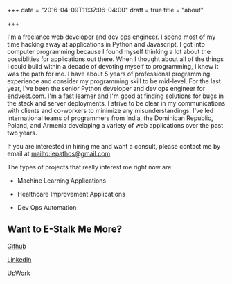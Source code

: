 +++
date = "2016-04-09T11:37:06-04:00"
draft = true
title = "about"

+++

I'm a freelance web developer and dev ops engineer.  I spend most of my time hacking away at applications in Python and Javascript.  I got into computer programming because I found myself thinking a lot about the possiblities for applications out there.  When I thought about all of the things I could build within a decade of devoting myself to programming, I knew it was the path for me.  I have about 5 years of professional programming experience and consider my programming skill to be mid-level.  For the last year, I've been the senior Python developer and dev ops engineer for [endvest.com](https://endvest.com).  I'm a fast learner and I'm good at finding solutions for bugs in the stack and server deployments.  I strive to be clear in my communications with clients and co-workers to minimize any misunderstandings.  I've led international teams of programmers from India, the Dominican Republic, Poland, and Armenia developing a variety of web applications over the past two years.

If you are interested in hiring me and want a consult, please contact me by email at <mailto:iepathos@gmail.com>

The types of projects that really interest me right now are:

+ Machine Learning Applications

+ Healthcare Improvement Applications

+ Dev Ops Automation



Want to E-Stalk Me More?
----------

[Github](https://github.com/iepathos)

[LinkedIn](https://linkedin.com/in/glenbbaker)

[UpWork](https://www.upwork.com/freelancers/~014d44625e809f132c)


